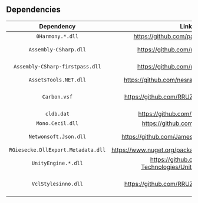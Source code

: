 ## Dependencies

|             Dependency             |                          Link                          |               Redistributed?             |
|:----------------------------------:|:------------------------------------------------------:|:----------------------------------------:|
|          `0Harmony.*.dll`          |           https://github.com/pardeike/Harmony          |                  &#9745;                 |
|       `Assembly-CSharp.dll`        |            https://github.com/unknownworlds            |           &#9744; <br>Game file          |
|  `Assembly-CSharp-firstpass.dll`   |            https://github.com/unknownworlds            |           &#9744; <br>Game file          |
|       `AssetsTools.NET.dll`        |       https://github.com/nesrak1/AssetsTools.NET       |                  &#9745;                 |
|            `Carbon.vsf`            |       https://github.com/RRUZ/vcl-styles-plugins       |  &#9744; <br>Bundled with the installer  |
|             `cldb.dat`             |             https://github.com/DerPopo/UABE            |                  &#9745;                 |
|          `Mono.Cecil.dll`          |            https://github.com/jbevain/cecil            |                  &#9745;                 |
|       `Netwonsoft.Json.dll`        |       https://github.com/JamesNK/Newtonsoft.Json       |           &#9744; <br>Game file          |
| `RGiesecke.DllExport.Metadata.dll` |    https://www.nuget.org/packages/UnmanagedExports     |                  &#9744;                 |
|        `UnityEngine.*.dll`         | https://github.com/Unity-Technologies/UnityCsReference |           &#9744; <br>Game file          |
|        `VclStylesinno.dll`         |       https://github.com/RRUZ/vcl-styles-plugins       |  &#9744; <br>Bundled with the installer  |
